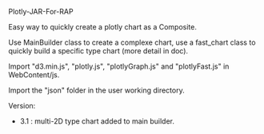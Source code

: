 
Plotly-JAR-For-RAP

Easy way to quickly create a plotly chart as a Composite.

Use MainBuilder class to create a complexe chart, use a fast_chart class to quickly build a specific type chart (more detail in doc).

Import "d3.min.js", "plotly.js", "plotlyGraph.js" and "plotlyFast.js" in WebContent/js.

Import the "json" folder in the user working directory.

Version:
- 3.1 : multi-2D type chart added to main builder.
